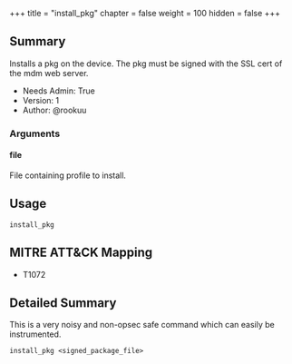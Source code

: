 +++
title = "install_pkg"
chapter = false
weight = 100
hidden = false
+++

## Summary

Installs a pkg on the device. The pkg must be signed with the SSL cert of the mdm web server.
- Needs Admin: True  
- Version: 1  
- Author: @rookuu


### Arguments

#### file

File containing profile to install.

## Usage

``` 
install_pkg
```

## MITRE ATT&CK Mapping

- T1072 


## Detailed Summary

This is a very noisy and non-opsec safe command which can easily be instrumented.
```
install_pkg <signed_package_file>
```